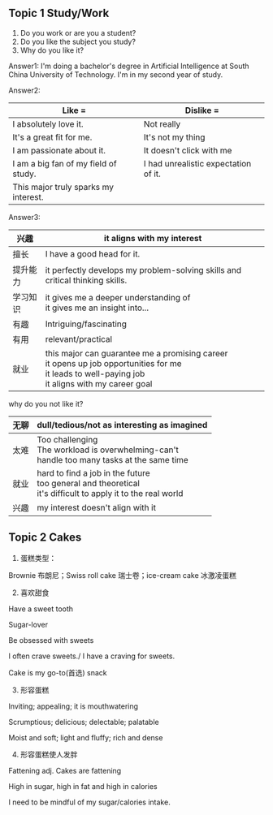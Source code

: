 ## Topic 1 Study/Work

1. Do you work or are you a student?
2. Do you like the subject you study?
3. Why do you like it?

Answer1: I'm doing a bachelor's degree in Artificial Intelligence at South China University of Technology. I'm in my second year of study.



Answer2:

| Like =                               | Dislike =                            |
| ------------------------------------ | ------------------------------------ |
| I absolutely love it.                | Not really                           |
| It's a great fit for me.             | It's not my thing                    |
| I am passionate about it.            | It doesn't click with me             |
| I am a big fan of my field of study. | I had unrealistic expectation of it. |
| This major truly sparks my interest. |                                      |



Answer3:

| 兴趣     | it aligns with my interest                                   |
| -------- | ------------------------------------------------------------ |
| 擅长     | I have a good head for it.                                   |
| 提升能力 | it perfectly develops my problem-solving skills and critical thinking skills. |
| 学习知识 | it gives me a deeper understanding of <br />it gives me an insight into... |
| 有趣     | Intriguing/fascinating                                       |
| 有用     | relevant/practical                                           |
| 就业     | this major can guarantee me a promising career<br />it opens up job opportunities for me<br />it leads to well-paying job<br />it aligns with my career goal |



why do you not like it?

| 无聊 | dull/tedious/not as interesting as imagined                  |
| ---- | ------------------------------------------------------------ |
| 太难 | Too challenging<br />The workload is overwhelming-can't<br />handle too many tasks at the same time |
| 就业 | hard to find a job in the future<br />too general and theoretical<br />it's difficult to apply it to the real world |
| 兴趣 | my interest doesn't align with it                            |



## Topic 2 Cakes

1. 蛋糕类型：

Brownie 布朗尼；Swiss roll cake 瑞士卷；ice-cream cake 冰激凌蛋糕



2. 喜欢甜食

Have a sweet tooth

Sugar-lover

Be obsessed with sweets

I often crave sweets./ I have a craving for sweets.

Cake is my go-to(首选) snack



3. 形容蛋糕

Inviting; appealing; it is mouthwatering

Scrumptious; delicious; delectable; palatable

Moist and soft; light and fluffy; rich and dense



4. 形容蛋糕使人发胖

Fattening adj. Cakes are fattening

High in sugar, high in fat and high in calories

I need to be mindful of my sugar/calories intake.



